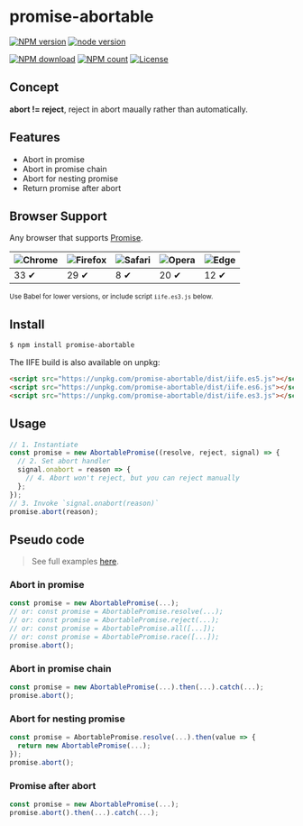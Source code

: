 # promise-abortable

[![NPM version](https://img.shields.io/npm/v/promise-abortable.svg?style=flat-square)](https://npmjs.org/package/promise-abortable)
[![node version](https://img.shields.io/badge/node.js-%3E=_0.10-green.svg?style=flat-square)](http://nodejs.org/download/)
<!-- [![build status](https://img.shields.io/travis/avwo/promise-abortable.svg?style=flat-square)](https://travis-ci.org/avwo/promise-abortable) -->
<!-- [![Test coverage](https://codecov.io/gh/avwo/promise-abortable/branch/master/graph/badge.svg?style=flat-square)](https://codecov.io/gh/avwo/promise-abortable) -->
<!-- [![Install size](https://packagephobia.now.sh/badge?p=promise-abortable)](https://packagephobia.now.sh/result?p=promise-abortable) -->
[![NPM download](https://img.shields.io/npm/dm/promise-abortable.svg?style=flat-square)](https://npmjs.org/package/promise-abortable)
[![NPM count](https://img.shields.io/npm/dt/promise-abortable.svg?style=flat-square)](https://www.npmjs.com/package/promise-abortable)
[![License](https://img.shields.io/npm/l/promise-abortable.svg?style=flat-square)](https://www.npmjs.com/package/promise-abortable)



## Concept

**abort != reject**, reject in abort maually rather than automatically.



## Features

- Abort in promise
- Abort in promise chain
- Abort for nesting promise
- Return promise after abort



## Browser Support

Any browser that supports <a href="http://caniuse.com/#feat=promises" target="_blank">Promise</a>.

![Chrome](https://raw.github.com/alrra/browser-logos/master/src/chrome/chrome_48x48.png) | ![Firefox](https://raw.github.com/alrra/browser-logos/master/src/firefox/firefox_48x48.png) | ![Safari](https://raw.github.com/alrra/browser-logos/master/src/safari/safari_48x48.png) | ![Opera](https://raw.github.com/alrra/browser-logos/master/src/opera/opera_48x48.png) | ![Edge](https://raw.github.com/alrra/browser-logos/master/src/edge/edge_48x48.png) |
--- | --- | --- | --- | --- |
33 ✔ | 29 ✔ | 8 ✔ | 20 ✔ | 12 ✔ |

<small>Use <a herf="https://babeljs.io/" target="_blank">Babel</a> for lower versions, or include script `iife.es3.js` below.</small>



## Install

```bash
$ npm install promise-abortable
```

The IIFE build is also available on unpkg:

```html
<script src="https://unpkg.com/promise-abortable/dist/iife.es5.js"></script> <!-- 1KB, recommend -->
<script src="https://unpkg.com/promise-abortable/dist/iife.es6.js"></script> <!-- 1KB -->
<script src="https://unpkg.com/promise-abortable/dist/iife.es3.js"></script> <!-- 16KB -->
```



## Usage

```javascript
// 1. Instantiate
const promise = new AbortablePromise((resolve, reject, signal) => {
  // 2. Set abort handler
  signal.onabort = reason => {
    // 4. Abort won't reject, but you can reject manually
  };
});
// 3. Invoke `signal.onabort(reason)`
promise.abort(reason);
```



## Pseudo code
> See full examples <a href="./examples.md" target="\_blank">here</a>.

### Abort in promise

```javascript
const promise = new AbortablePromise(...);
// or: const promise = AbortablePromise.resolve(...);
// or: const promise = AbortablePromise.reject(...);
// or: const promise = AbortablePromise.all([...]);
// or: const promise = AbortablePromise.race([...]);
promise.abort();
```


### Abort in promise chain

```javascript
const promise = new AbortablePromise(...).then(...).catch(...);
promise.abort();
```


### Abort for nesting promise

```javascript
const promise = AbortablePromise.resolve(...).then(value => {
  return new AbortablePromise(...);
});
promise.abort();
```


### Promise after abort

```javascript
const promise = new AbortablePromise(...);
promise.abort().then(...).catch(...);
```
